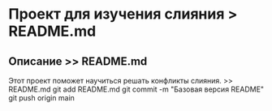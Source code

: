 # Проект для изучения слияния > README.md
## Описание >> README.md
Этот проект поможет научиться решать конфликты слияния. >> README.md
git add README.md
git commit -m "Базовая версия README"
git push origin main
